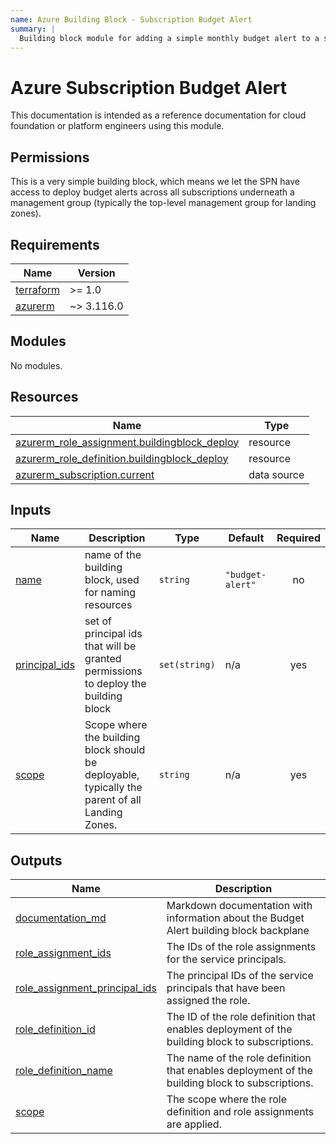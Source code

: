 ```yaml
---
name: Azure Building Block - Subscription Budget Alert
summary: |
  Building block module for adding a simple monthly budget alert to a subscription.
---
```


# Azure Subscription Budget Alert

This documentation is intended as a reference documentation for cloud foundation or platform engineers using this module.

## Permissions

This is a very simple building block, which means we let the SPN have access to deploy budget alerts
across all subscriptions underneath a management group (typically the top-level management group for landing zones).

<!-- BEGIN_TF_DOCS -->
## Requirements

| Name | Version |
|------|---------|
| <a name="requirement_terraform"></a> [terraform](#requirement\_terraform) | >= 1.0 |
| <a name="requirement_azurerm"></a> [azurerm](#requirement\_azurerm) | ~> 3.116.0 |

## Modules

No modules.

## Resources

| Name | Type |
|------|------|
| [azurerm_role_assignment.buildingblock_deploy](https://registry.terraform.io/providers/hashicorp/azurerm/latest/docs/resources/role_assignment) | resource |
| [azurerm_role_definition.buildingblock_deploy](https://registry.terraform.io/providers/hashicorp/azurerm/latest/docs/resources/role_definition) | resource |
| [azurerm_subscription.current](https://registry.terraform.io/providers/hashicorp/azurerm/latest/docs/data-sources/subscription) | data source |

## Inputs

| Name | Description | Type | Default | Required |
|------|-------------|------|---------|:--------:|
| <a name="input_name"></a> [name](#input\_name) | name of the building block, used for naming resources | `string` | `"budget-alert"` | no |
| <a name="input_principal_ids"></a> [principal\_ids](#input\_principal\_ids) | set of principal ids that will be granted permissions to deploy the building block | `set(string)` | n/a | yes |
| <a name="input_scope"></a> [scope](#input\_scope) | Scope where the building block should be deployable, typically the parent of all Landing Zones. | `string` | n/a | yes |

## Outputs

| Name | Description |
|------|-------------|
| <a name="output_documentation_md"></a> [documentation\_md](#output\_documentation\_md) | Markdown documentation with information about the Budget Alert building block backplane |
| <a name="output_role_assignment_ids"></a> [role\_assignment\_ids](#output\_role\_assignment\_ids) | The IDs of the role assignments for the service principals. |
| <a name="output_role_assignment_principal_ids"></a> [role\_assignment\_principal\_ids](#output\_role\_assignment\_principal\_ids) | The principal IDs of the service principals that have been assigned the role. |
| <a name="output_role_definition_id"></a> [role\_definition\_id](#output\_role\_definition\_id) | The ID of the role definition that enables deployment of the building block to subscriptions. |
| <a name="output_role_definition_name"></a> [role\_definition\_name](#output\_role\_definition\_name) | The name of the role definition that enables deployment of the building block to subscriptions. |
| <a name="output_scope"></a> [scope](#output\_scope) | The scope where the role definition and role assignments are applied. |
<!-- END_TF_DOCS -->